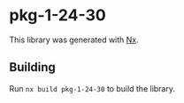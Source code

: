 # pkg-1-24-30

This library was generated with [Nx](https://nx.dev).

## Building

Run `nx build pkg-1-24-30` to build the library.
